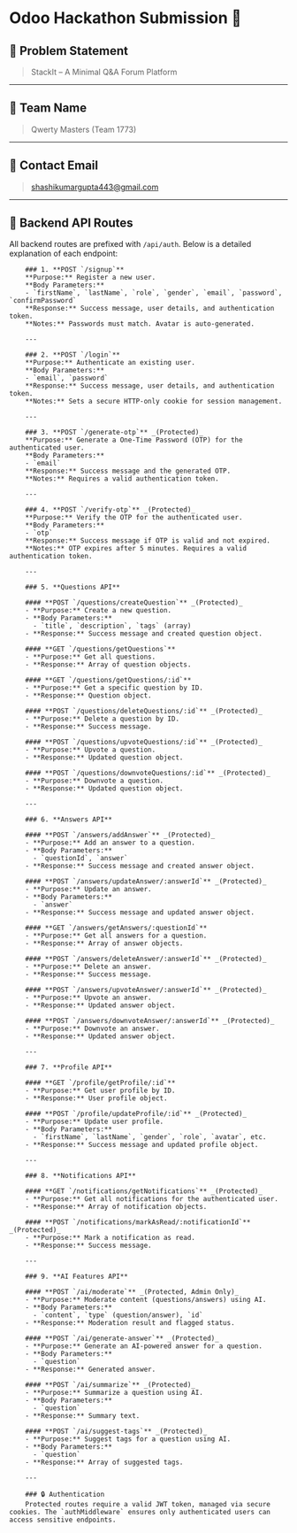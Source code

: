 # Odoo Hackathon Submission 🚀

## 🧠 Problem Statement

> StackIt – A Minimal Q&A Forum Platform

---

## 👥 Team Name

> Qwerty Masters (Team 1773)

---

## 📧 Contact Email

> shashikumargupta443@gmail.com

---



## 🚦 Backend API Routes

All backend routes are prefixed with `/api/auth`. Below is a detailed explanation of each endpoint:

        ### 1. **POST `/signup`**
        **Purpose:** Register a new user.
        **Body Parameters:**
        - `firstName`, `lastName`, `role`, `gender`, `email`, `password`, `confirmPassword`
        **Response:** Success message, user details, and authentication token.
        **Notes:** Passwords must match. Avatar is auto-generated.

        ---

        ### 2. **POST `/login`**
        **Purpose:** Authenticate an existing user.
        **Body Parameters:**
        - `email`, `password`
        **Response:** Success message, user details, and authentication token.
        **Notes:** Sets a secure HTTP-only cookie for session management.

        ---

        ### 3. **POST `/generate-otp`** _(Protected)_
        **Purpose:** Generate a One-Time Password (OTP) for the authenticated user.
        **Body Parameters:**
        - `email`
        **Response:** Success message and the generated OTP.
        **Notes:** Requires a valid authentication token.

        ---

        ### 4. **POST `/verify-otp`** _(Protected)_
        **Purpose:** Verify the OTP for the authenticated user.
        **Body Parameters:**
        - `otp`
        **Response:** Success message if OTP is valid and not expired.
        **Notes:** OTP expires after 5 minutes. Requires a valid authentication token.

        ---

        ### 5. **Questions API**

        #### **POST `/questions/createQuestion`** _(Protected)_
        - **Purpose:** Create a new question.
        - **Body Parameters:**
          - `title`, `description`, `tags` (array)
        - **Response:** Success message and created question object.

        #### **GET `/questions/getQuestions`**
        - **Purpose:** Get all questions.
        - **Response:** Array of question objects.

        #### **GET `/questions/getQuestions/:id`**
        - **Purpose:** Get a specific question by ID.
        - **Response:** Question object.

        #### **POST `/questions/deleteQuestions/:id`** _(Protected)_
        - **Purpose:** Delete a question by ID.
        - **Response:** Success message.

        #### **POST `/questions/upvoteQuestions/:id`** _(Protected)_
        - **Purpose:** Upvote a question.
        - **Response:** Updated question object.

        #### **POST `/questions/downvoteQuestions/:id`** _(Protected)_
        - **Purpose:** Downvote a question.
        - **Response:** Updated question object.

        ---

        ### 6. **Answers API**

        #### **POST `/answers/addAnswer`** _(Protected)_
        - **Purpose:** Add an answer to a question.
        - **Body Parameters:**
          - `questionId`, `answer`
        - **Response:** Success message and created answer object.

        #### **POST `/answers/updateAnswer/:answerId`** _(Protected)_
        - **Purpose:** Update an answer.
        - **Body Parameters:**
          - `answer`
        - **Response:** Success message and updated answer object.

        #### **GET `/answers/getAnswers/:questionId`**
        - **Purpose:** Get all answers for a question.
        - **Response:** Array of answer objects.

        #### **POST `/answers/deleteAnswer/:answerId`** _(Protected)_
        - **Purpose:** Delete an answer.
        - **Response:** Success message.

        #### **POST `/answers/upvoteAnswer/:answerId`** _(Protected)_
        - **Purpose:** Upvote an answer.
        - **Response:** Updated answer object.

        #### **POST `/answers/downvoteAnswer/:answerId`** _(Protected)_
        - **Purpose:** Downvote an answer.
        - **Response:** Updated answer object.

        ---

        ### 7. **Profile API**

        #### **GET `/profile/getProfile/:id`**
        - **Purpose:** Get user profile by ID.
        - **Response:** User profile object.

        #### **POST `/profile/updateProfile/:id`** _(Protected)_
        - **Purpose:** Update user profile.
        - **Body Parameters:**
          - `firstName`, `lastName`, `gender`, `role`, `avatar`, etc.
        - **Response:** Success message and updated profile object.

        ---

        ### 8. **Notifications API**

        #### **GET `/notifications/getNotifications`** _(Protected)_
        - **Purpose:** Get all notifications for the authenticated user.
        - **Response:** Array of notification objects.

        #### **POST `/notifications/markAsRead/:notificationId`** _(Protected)_
        - **Purpose:** Mark a notification as read.
        - **Response:** Success message.

        ---

        ### 9. **AI Features API**

        #### **POST `/ai/moderate`** _(Protected, Admin Only)_
        - **Purpose:** Moderate content (questions/answers) using AI.
        - **Body Parameters:**
          - `content`, `type` (question/answer), `id`
        - **Response:** Moderation result and flagged status.

        #### **POST `/ai/generate-answer`** _(Protected)_
        - **Purpose:** Generate an AI-powered answer for a question.
        - **Body Parameters:**
          - `question`
        - **Response:** Generated answer.

        #### **POST `/ai/summarize`** _(Protected)_
        - **Purpose:** Summarize a question using AI.
        - **Body Parameters:**
          - `question`
        - **Response:** Summary text.

        #### **POST `/ai/suggest-tags`** _(Protected)_
        - **Purpose:** Suggest tags for a question using AI.
        - **Body Parameters:**
          - `question`
        - **Response:** Array of suggested tags.

        ---

        ### 🔒 Authentication
        Protected routes require a valid JWT token, managed via secure cookies. The `authMiddleware` ensures only authenticated users can access sensitive endpoints.
